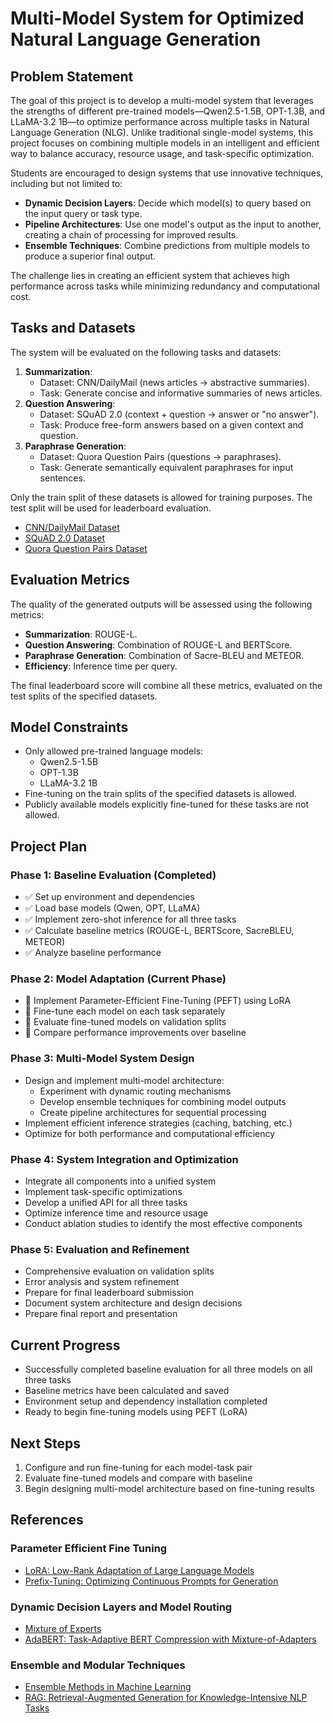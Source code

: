 # Multi-Model System for Optimized Natural Language Generation

## Problem Statement
The goal of this project is to develop a multi-model system that leverages the strengths of different pre-trained models—Qwen2.5-1.5B, OPT-1.3B, and LLaMA-3.2 1B—to optimize performance across multiple tasks in Natural Language Generation (NLG). Unlike traditional single-model systems, this project focuses on combining multiple models in an intelligent and efficient way to balance accuracy, resource usage, and task-specific optimization.

Students are encouraged to design systems that use innovative techniques, including but not limited to:

- **Dynamic Decision Layers**: Decide which model(s) to query based on the input query or task type.
- **Pipeline Architectures**: Use one model's output as the input to another, creating a chain of processing for improved results.
- **Ensemble Techniques**: Combine predictions from multiple models to produce a superior final output.

The challenge lies in creating an efficient system that achieves high performance across tasks while minimizing redundancy and computational cost.

## Tasks and Datasets
The system will be evaluated on the following tasks and datasets:

1. **Summarization**:
   - Dataset: CNN/DailyMail (news articles → abstractive summaries).
   - Task: Generate concise and informative summaries of news articles.
2. **Question Answering**:
   - Dataset: SQuAD 2.0 (context + question → answer or "no answer").
   - Task: Produce free-form answers based on a given context and question.
3. **Paraphrase Generation**:
   - Dataset: Quora Question Pairs (questions → paraphrases).
   - Task: Generate semantically equivalent paraphrases for input sentences.

Only the train split of these datasets is allowed for training purposes. The test split will be used for leaderboard evaluation.

- [CNN/DailyMail Dataset](https://huggingface.co/datasets/cnn_dailymail)
- [SQuAD 2.0 Dataset](https://huggingface.co/datasets/squad)
- [Quora Question Pairs Dataset](https://huggingface.co/datasets/quora)

## Evaluation Metrics
The quality of the generated outputs will be assessed using the following metrics:

- **Summarization**: ROUGE-L.
- **Question Answering**: Combination of ROUGE-L and BERTScore.
- **Paraphrase Generation**: Combination of Sacre-BLEU and METEOR.
- **Efficiency**: Inference time per query.

The final leaderboard score will combine all these metrics, evaluated on the test splits of the specified datasets.

## Model Constraints
- Only allowed pre-trained language models:
  - Qwen2.5-1.5B
  - OPT-1.3B
  - LLaMA-3.2 1B
- Fine-tuning on the train splits of the specified datasets is allowed.
- Publicly available models explicitly fine-tuned for these tasks are not allowed.

## Project Plan

### Phase 1: Baseline Evaluation (Completed)
- ✅ Set up environment and dependencies
- ✅ Load base models (Qwen, OPT, LLaMA)
- ✅ Implement zero-shot inference for all three tasks
- ✅ Calculate baseline metrics (ROUGE-L, BERTScore, SacreBLEU, METEOR)
- ✅ Analyze baseline performance

### Phase 2: Model Adaptation (Current Phase)
- 🔄 Implement Parameter-Efficient Fine-Tuning (PEFT) using LoRA
- 🔄 Fine-tune each model on each task separately
- 🔄 Evaluate fine-tuned models on validation splits
- 🔄 Compare performance improvements over baseline

### Phase 3: Multi-Model System Design
- Design and implement multi-model architecture:
  - Experiment with dynamic routing mechanisms
  - Develop ensemble techniques for combining model outputs
  - Create pipeline architectures for sequential processing
- Implement efficient inference strategies (caching, batching, etc.)
- Optimize for both performance and computational efficiency

### Phase 4: System Integration and Optimization
- Integrate all components into a unified system
- Implement task-specific optimizations
- Develop a unified API for all three tasks
- Optimize inference time and resource usage
- Conduct ablation studies to identify the most effective components

### Phase 5: Evaluation and Refinement
- Comprehensive evaluation on validation splits
- Error analysis and system refinement
- Prepare for final leaderboard submission
- Document system architecture and design decisions
- Prepare final report and presentation

## Current Progress
- Successfully completed baseline evaluation for all three models on all three tasks
- Baseline metrics have been calculated and saved
- Environment setup and dependency installation completed
- Ready to begin fine-tuning models using PEFT (LoRA)

## Next Steps
1. Configure and run fine-tuning for each model-task pair
2. Evaluate fine-tuned models and compare with baseline
3. Begin designing multi-model architecture based on fine-tuning results

## References
### Parameter Efficient Fine Tuning
- [LoRA: Low-Rank Adaptation of Large Language Models](https://arxiv.org/abs/2106.09685)
- [Prefix-Tuning: Optimizing Continuous Prompts for Generation](https://arxiv.org/abs/2101.00190)

### Dynamic Decision Layers and Model Routing
- [Mixture of Experts](https://arxiv.org/abs/1701.06538)
- [AdaBERT: Task-Adaptive BERT Compression with Mixture-of-Adapters](https://arxiv.org/abs/2005.04861)

### Ensemble and Modular Techniques
- [Ensemble Methods in Machine Learning](https://link.springer.com/chapter/10.1007/3-540-45014-9_1)
- [RAG: Retrieval-Augmented Generation for Knowledge-Intensive NLP Tasks](https://arxiv.org/abs/2005.11401)

